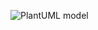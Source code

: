 ![PlantUML model](http://plantuml.com:80/plantuml/png/hLPTJy8m57tVhxY1LojXzIEQQA8J4kA3BxuHieokiWPeoLemnl3VtN3WDlkn6byONK_FxhdttBQRX2oJ1ONUT9efjP6tWy62gMmxFoTYFL0ftOcDb2GJOZKOeYUwUot-FJC5zS5i1ZteZqVZKJJw303Us8gMRpAnfkyYNqA_u545TidK47eEH5XEZ1vlyFMuG9ff0ANYdQDx2q-m3pOU0aCK2QuIncakeJvm2oGdh4dW3y8Yi46Z5zZWyHI8KJI9dk3xqK4K8saPXt4oZ8SDBIPKs065Et7XJbmNiR4AXrbR1KwoqBG_pui2dAcCaIMdKjxXcROYHurwhj2N2rVH6rBaoHMQk4AZmsePr4ySr-bJgrjMBW9zueRUDhv04wvoaMw9Oe8Z9L2q4jiK3EzRHgzCGSgfc8lu54zXz3ru1NA99WyH77xh7m5zEx64nCPsAYTTrYuns6pT8tzdWrJVrF64lZpOkufNw2Kd6PKgJyfoGMkihrhjgwAEFhZLWMcaru5jxKPET8FR6YQWLj-qOmoSONKkpEyW0qT-_ahjtyJNw6KkQRvBvcp5r0UqnlhohmLdIkICBrgTUypzFh3SAYpgp5lJ__1LlMbZwxwlDsu0bak6drnS1QZR64zCQI8pclvHR-tSiMYrEpGm7ESUOZNMTRMsWznaoq1x3dONNssiNm00)